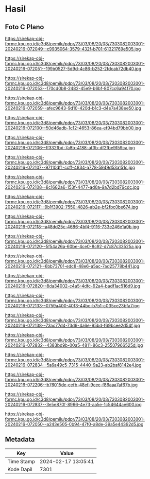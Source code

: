 # Hasil

## Foto C Plano

https://sirekap-obj-formc.kpu.go.id/c3d8/pemilu/pdpr/73/03/08/20/03/7303082003001-20240216-072049--c9935064-3579-432f-b701-61321769e505.jpg

https://sirekap-obj-formc.kpu.go.id/c3d8/pemilu/pdpr/73/03/08/20/03/7303082003001-20240216-072051--199b0527-5d9d-4c86-b252-2fdcab72db40.jpg

https://sirekap-obj-formc.kpu.go.id/c3d8/pemilu/pdpr/73/03/08/20/03/7303082003001-20240216-072053--170cd0b8-2482-45e9-b6bf-807cc6a94f70.jpg

https://sirekap-obj-formc.kpu.go.id/c3d8/pemilu/pdpr/73/03/08/20/03/7303082003001-20240216-072059--afec9643-9d10-420d-b1c3-d4e7a438ee50.jpg

https://sirekap-obj-formc.kpu.go.id/c3d8/pemilu/pdpr/73/03/08/20/03/7303082003001-20240216-072100--50d46adb-1c12-4653-86ea-ef94bd79bb00.jpg

https://sirekap-obj-formc.kpu.go.id/c3d8/pemilu/pdpr/73/03/08/20/03/7303082003001-20240216-072106--ff332fbd-7a8b-4188-af3b-df2fbe9f59ca.jpg

https://sirekap-obj-formc.kpu.go.id/c3d8/pemilu/pdpr/73/03/08/20/03/7303082003001-20240216-072107--97110df1-ccff-4834-a778-5949d53a151c.jpg

https://sirekap-obj-formc.kpu.go.id/c3d8/pemilu/pdpr/73/03/08/20/03/7303082003001-20240216-072108--8c1682a6-153f-4477-ad0a-9a7d2bd79cdc.jpg

https://sirekap-obj-formc.kpu.go.id/c3d8/pemilu/pdpr/73/03/08/20/03/7303082003001-20240216-072117--9b1f3902-7550-4826-ab2e-bf2fbc0be674.jpg

https://sirekap-obj-formc.kpu.go.id/c3d8/pemilu/pdpr/73/03/08/20/03/7303082003001-20240216-072118--a48dd25c-4686-4bf4-9116-733e246e1a0b.jpg

https://sirekap-obj-formc.kpu.go.id/c3d8/pemilu/pdpr/73/03/08/20/03/7303082003001-20240216-072120--5f54a26a-60be-4ce0-8c92-d7c87c33525a.jpg

https://sirekap-obj-formc.kpu.go.id/c3d8/pemilu/pdpr/73/03/08/20/03/7303082003001-20240216-072121--6bb73701-edc8-48e6-a5ac-7ad25778b441.jpg

https://sirekap-obj-formc.kpu.go.id/c3d8/pemilu/pdpr/73/03/08/20/03/7303082003001-20240216-072820--8da34002-c4a5-4dfc-92a4-badf1ac516d9.jpg

https://sirekap-obj-formc.kpu.go.id/c3d8/pemilu/pdpr/73/03/08/20/03/7303082003001-20240216-072133--0759a400-40f3-44bc-b7b1-c035ce23bfa7.jpg

https://sirekap-obj-formc.kpu.go.id/c3d8/pemilu/pdpr/73/03/08/20/03/7303082003001-20240216-072138--73ac77d4-73d9-4a6e-95bd-f69bcee2d54f.jpg

https://sirekap-obj-formc.kpu.go.id/c3d8/pemilu/pdpr/73/03/08/20/03/7303082003001-20240216-072832--4383bd9b-00a5-4811-86c3-25507966525d.jpg

https://sirekap-obj-formc.kpu.go.id/c3d8/pemilu/pdpr/73/03/08/20/03/7303082003001-20240216-072834--5a6a49c5-7315-4440-9a23-ab2baf8142e4.jpg

https://sirekap-obj-formc.kpu.go.id/c3d8/pemilu/pdpr/73/03/08/20/03/7303082003001-20240216-072206--b76015de-cefb-48ef-9cec-f86aaa7af67b.jpg

https://sirekap-obj-formc.kpu.go.id/c3d8/pemilu/pdpr/73/03/08/20/03/7303082003001-20240216-072837--3e5e870f-8966-4e73-aa5e-1c54644ae600.jpg

https://sirekap-obj-formc.kpu.go.id/c3d8/pemilu/pdpr/73/03/08/20/03/7303082003001-20240216-072050--a243e505-0b94-47f0-a8de-39a5e44392d5.jpg


## Metadata

| Key        | Value               |
| ---------- | ------------------- |
| Time Stamp | 2024-02-17 13:05:41 |
| Kode Dapil | 7301                |



